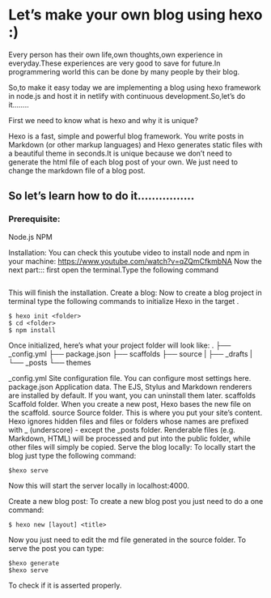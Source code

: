 # Let’s make your own blog using hexo :)

Every person has their own life,own thoughts,own experience in everyday.These experiences are very good to save for future.In programmering world this can be done by many people by their blog.

So,to make it easy today we are implementing a blog using hexo framework in node.js and host it in netlify with continuous development.So,let’s do it……..

First we need to know what is hexo and why it is unique?

Hexo is a fast, simple and powerful blog framework. You write posts in Markdown (or other markup languages) and Hexo generates static files with a beautiful theme in seconds.It is unique because we don’t need to generate the html file of each blog post of your own. We just need to change the markdown file of a blog post.

## So let’s learn how to do it…………….



### Prerequisite:
Node.js
NPM

Installation:
You can check this youtube video to install node and npm in your machine:
https://www.youtube.com/watch?v=qZQmCfkmbNA
Now the next part::: first open the terminal.Type the following command


``` $ npm install -g hexo-cli
```
This will finish the installation.
Create a blog:
Now to create a blog project in terminal type the following commands to initialize Hexo in the target <folder>.
```
$ hexo init <folder>
$ cd <folder>
$ npm install
```
Once initialized, here’s what your project folder will look like:
.
├── _config.yml
├── package.json
├── scaffolds
├── source
|   ├── _drafts
|   └── _posts
└── themes


_config.yml
Site configuration file. You can configure most settings here.
package.json
Application data. The EJS, Stylus and Markdown renderers are installed by default. If you want, you can uninstall them later.
scaffolds
Scaffold folder. When you create a new post, Hexo bases the new file on the scaffold.
source
Source folder. This is where you put your site’s content. Hexo ignores hidden files and files or folders whose names are prefixed with _ (underscore) - except the _posts folder. Renderable files (e.g. Markdown, HTML) will be processed and put into the public folder, while other files will simply be copied.
Serve the blog locally:
To locally start the blog just type the following command:
``` 
$hexo serve
```
Now this will start the server locally in localhost:4000.

Create a new blog post:
To create a new blog post you just need to do a one command:
```
$ hexo new [layout] <title>
```
Now you just need to edit the md file generated in the source folder.
To serve the post you can type:
```
$hexo generate
$hexo serve 
```
To check if it is asserted properly.
